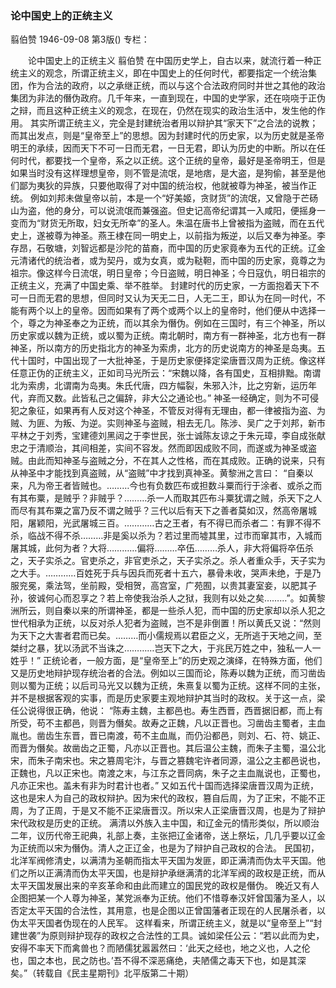 ### 论中国史上的正统主义
翦伯赞
1946-09-08
第3版()
专栏：

　　论中国史上的正统主义
    翦伯赞
    在中国历史学上，自古以来，就流行着一种正统主义的观念，所谓正统主义，即在中国史上的任何时代，都要指定一个统治集团，作为合法的政府，以之承继正统，而以与这个合法政府同时并世之其他的政治集团为非法的僭伪政府。几千年来，一直到现在，中国的史学家，还在哓哓于正伪之辩，而且这种正统主义的观念，在现在，仍然在现实的政治生活中，发生他的作用。
    其实所谓正统主义，完全是封建统治者用以辩护其“家天下”之合法的说教；而其出发点，则是“皇帝至上”的思想。因为封建时代的历史家，以为历史就是圣帝明王的承续，因而天下不可一日而无君，一日无君，即认为历史的中断。所以在任何时代，都要找一个皇帝，系之以正统。这个正统的皇帝，最好是圣帝明王，但是如果当时没有这样理想皇帝，则不管是流氓，是地痞，是大盗，是狗偷，甚至是他们鄙为夷狄的异族，只要他取得了对中国的统治权，他就被尊为神圣，被当作正统。
    例如刘邦未做皇帝以前，本是一个“好美姬，贪财货”的流氓，又曾隐于芒砀山为盗，他的身分，可以说流氓而兼强盗。但史记高帝纪谓其一入咸阳，便摇身一变而为“财货无所取，妇女无所幸”的圣人。朱温在唐书上曾被指为盗贼，而在五代史上，遂被尊为神圣。燕王棣在同一明史上，以前指为叛逆，以后又奉为神圣。李存昂，石敬塘，刘智远都是沙陀的苗裔，而中国的历史家竟奉为五代的正统。辽金元清诸代的统治者，或为契丹，或为女真，或为鞑靼，而中国的历史家，竟尊之为祖宗。像这样今日流氓，明日皇帝；今日盗贼，明日神圣；今日寇仇，明日祖宗的正统主义，充满了中国史乘、举不胜举。
    封建时代的历史家，一方面抱着天下不可一日而无君的思想，但同时又认为天无二日，人无二王，即认为在同一时代，不能有两个以上的皇帝。因而如果有了两个或两个以上的皇帝时，他们便从中选择一个，尊之为神圣奉之为正统，而以其余为僭伪。例如在三国时，有三个神圣，所以历史家或以魏为正统，或以蜀为正统。南北朝时，南方有一群神圣，北方也有一群神圣，所以南方的历史指北方的神圣为索虏，北方的历史说南方的神圣是岛夷。五代十国时，中国出现了一大批神圣，于是历史家便择定梁唐晋汉周为正统。像这样任意正伪的正统主义，正如司马光所云：“宋魏以降，各有国史，互相排黜。南谓北为索虏，北谓南为岛夷。朱氏代唐，四方幅裂，朱邪入汴，比之穷新，运历年代，弃而又数。此皆私己之偏辞，非大公之通论也。”
    神圣一经确定，则为不可侵犯之象征，如果再有人反对这个神圣，不管反对得有无理由，都一律被指为盗、为贼、为匪、为叛、为逆。实则神圣与盗贼，相去无几。陈涉、吴广之于刘邦，新市平林之于刘秀，宝建德刘黑闼之于李世民，张士诚陈友谅之于朱元璋，李自成张献忠之于清顺治，其间相差，实间不容发。然而即因成败不同，而遂或为神圣或盗贼。由此而知神圣与盗贼之分，不在其人之性格，而在其成败。正确的说来，只有从神圣中才能找到真盗贼，从“盗贼”中才找到真神圣。黄黎洲之言曰：
    “自秦以来，凡为帝王者皆贼也。………今也有负数匹布或担数斗粟而行于涂者、或杀之而有其布粟，是贼乎？非贼乎？………杀一人而取其匹布斗粟犹谓之贼，杀天下之人而尽有其布粟之富乃反不谓之贼乎？三代以后有天下之善者莫如汉，然高帝屠城阳，屠颖阳，光武屠城三百。…………古之王者，有不得已而杀者二：有罪不得不杀，临战不得不杀………非是奚以杀为？若过里而墟其里，过市而窜其市，入城而屠其城，此何为者？大将…………偏将………卒伍………杀人，非大将偏将卒伍杀之，天子实杀之。官吏杀之，非官吏杀之，天子实杀之。杀人者重众手，天子实为之大手。…………百姓死于兵与因兵而死者十五六，暴骨未收，哭声未绝，于是乃服兖冕，乘法驾，坐前殿，受相贺，高宫室，广苑囿，以贵其妻室妾，以肥其子孙，彼诚何心而忍享之？若上帝使我治杀人之狱，我则有以处之矣………”。如黄黎洲所云，则自秦以来的所谓神圣，都是一些杀人犯，而中国的历史家却以杀人犯之世代相承为正统，以反对杀人犯者为盗贼，岂不是非倒置！所以黄氏又说：“然则为天下之大害者君而已矣。………而小儒规焉以君臣之义，无所逃于天地之间，至桀纣之暴，犹以汤武不当诛之…………岂天下之大，于兆民万姓之中，独私一人一姓乎！”
    正统论者，一般方面，是“皇帝至上”的历史观之演绎，在特殊方面，他们又是历史地辩护现存统治者的合法。例如以三国而论，陈寿以魏为正统，而习凿齿则以蜀为正统；以后司马光又以魏为正统，朱熹复以蜀为正统。这样不同的主张，并不是根据客观的实事，而是历史家要主观地辩护其当时的政权。关于这一点，梁任公说得很正确，他说：
    “陈寿主魏，主都邑也。寿生西晋，西晋据旧都，而上有所受，苟不主都邑，则晋为僭矣。故寿之正魏，凡以正晋也。习凿齿主蜀者，主血胤也。凿齿生东晋，晋已南渡，苟不主血胤，而仍沿都邑，则刘、石、符、姚正、而晋为僭矣。故凿齿之正蜀，凡亦以正晋也。其后温公主魏，而朱子主蜀，温公北宋，而朱子南宋也。宋之篡周宅汴，与晋之篡魏宅许者同源，温公之主都邑说也，正魏也，凡以正宋也。南渡之末，与江东之晋同病，朱子之主血胤说也，正蜀也，凡亦正宋也。盖未有非为时君计也者。”
    又如五代十国而选择梁唐晋汉周为正统，这也是宋人为自己的政权辩护。因为宋代的政权，篡自后周，为了正宋，不能不正周，为了正周，于是又不能不正梁唐晋汉。所以宋人正梁唐晋汉周，也是为了辩护宋代政权是历史的正统。
    满清以外族入主中国，和辽金元的情形类似，所以顺治二年，议历代帝王祀典，礼部上奏，主张把辽金诸帝，送上祭坛，几几乎要以辽金为正统而以宋为僭伪。清人之正辽金，也是为了辩护自己政权的合法。
    民国初，北洋军阀修清史，以满清为圣朝而指太平天国为发匪，即正满清而伪太平天国。他们之所以正满清而伪太平天国，也是辩护承继满清的北洋军阀的政权是正统，而从太平天国发展出来的辛亥革命和由此而建立的国民党的政权是僭伪。
    晚近又有人企图把某一个人尊为神圣，某党派奉为正统。他们不惜尊奉汉奸曾国藩为圣人，以否定太平天国的合法性，其用意，也是企图以正曾国藩者正现在的人民屠杀者，以伪太平天国者伪现在的人民军。
    这样看来，所谓正统主义，就是以“皇帝至上”“封建世袭”为原则辩护现存的政权之合法性的工具。诚如梁任公云：“若以此而为史，安得不率天下而禽兽也？而陋儒犹嚣嚣然曰：‘此天之经也，地之义也，人之伦也，国之本也，民之防也。’吾不得不深恶痛绝，夫陋儒之毒天下也，如是其深矣。”（转载自《民主星期刊》北平版第二十期）
